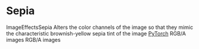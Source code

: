 # Sepia

<deflist type="narrow">
    <def title="Full Name">
        ImageEffectsSepia
    </def>
    <def title="Description">
        Alters the color channels of the image 
        so that they mimic the characteristic brownish-yellow sepia tint of the image 
    </def>
        <def title="Backend">
            <a href="Modules.md" anchor="pytorch" summary="Image processing with pure Tensor without transformations.">PyTorch</a>
        </def>
    <def title="Input Parameters">
        <deflist type="narrow">
            <def title="Images">
                RGB/A images
            </def>
        </deflist>
    </def>
    <def title="Output Parameters">
        <deflist type="narrow">
            <def title="Images">
                RGB/A images
            </def>
        </deflist>
    </def>
</deflist>

